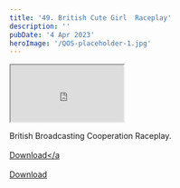 ```yaml
---
title: '49. British Cute Girl  Raceplay'
description: ''
pubDate: '4 Apr 2023'
heroImage: '/QOS-placeholder-1.jpg'
---
```

<iframe src="https://drive.google.com/file/d/1gv0mKodKPyyhYI6xB0MWEDcXcOqfDi5F/preview" width="200" height="100" allow="autoplay" allowfullscreen="allowfullscreen"></iframe>

British Broadcasting Cooperation Raceplay.
<br>
<br>
<a class="read_more" href="">Download</a<br>
<br>
<a class="read_more" href="https://drive.google.com/file/d/1gv0mKodKPyyhYI6xB0MWEDcXcOqfDi5F/view?usp=sharing">Download</a>